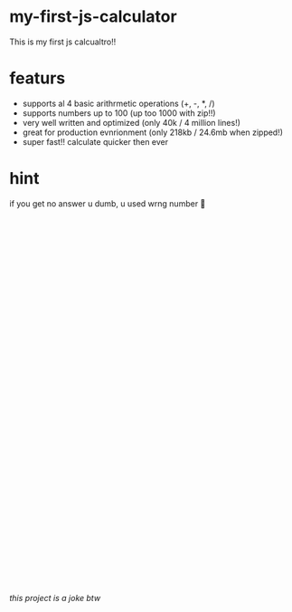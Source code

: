 # my-first-js-calculator
This is my first js calcualtro!!

# featurs
 - supports al 4 basic arithrmetic operations (+, -, *, /)
 - supports numbers up to 100 (up too 1000 with zip!!)
 - very well written and optimized (only 40k / 4 million lines!)
 - great for production evnrionment (only 218kb / 24.6mb when zipped!)
 - super fast!! calculate quicker then ever

# hint
if you get no answer u dumb, u used wrng number 🤣
<br><br><br><br><br><br><br><br><br><br><br><br><br><br><br><br><br><br><br><br><br><br><br><br><br><br><br><br><br><br><br><br><br><br><br><br><br><br><br><br><br><i>this project is a joke btw</i>

